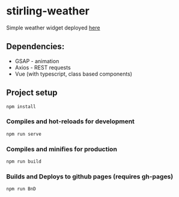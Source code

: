 # stirling-weather

Simple weather widget deployed [here](https://plachenko.github.io/stirlingweather/)

## Dependencies:
- GSAP - animation
- Axios - REST requests
- Vue (with typescript, class based components)

## Project setup
```
npm install
```

### Compiles and hot-reloads for development
```
npm run serve
```

### Compiles and minifies for production
```
npm run build
```

### Builds and Deploys to github pages (requires gh-pages)
```
npm run BnD
```
